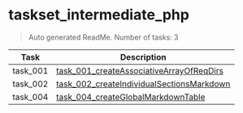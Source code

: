 # taskset_intermediate_php

> Auto generated ReadMe. Number of tasks: 3

| Task     | Description                                                                                                     |
|----------|-----------------------------------------------------------------------------------------------------------------|
| task_001 | [task_001_createAssociativeArrayOfReqDirs](taskset_intermediate_php/task_001_createAssociativeArrayOfReqDirs)   |
| task_002 | [task_002_createIndividualSectionsMarkdown](taskset_intermediate_php/task_002_createIndividualSectionsMarkdown) |
| task_004 | [task_004_createGlobalMarkdownTable](taskset_intermediate_php/task_004_createGlobalMarkdownTable)               |
